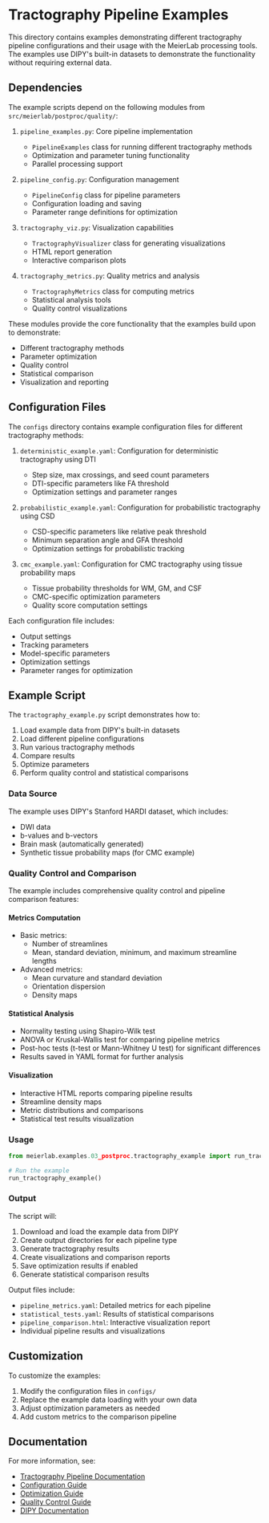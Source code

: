 # Tractography Pipeline Examples

This directory contains examples demonstrating different tractography pipeline configurations
and their usage with the MeierLab processing tools. The examples use DIPY's built-in datasets
to demonstrate the functionality without requiring external data.

## Dependencies

The example scripts depend on the following modules from `src/meierlab/postproc/quality/`:

1. `pipeline_examples.py`: Core pipeline implementation
   - `PipelineExamples` class for running different tractography methods
   - Optimization and parameter tuning functionality
   - Parallel processing support

2. `pipeline_config.py`: Configuration management
   - `PipelineConfig` class for pipeline parameters
   - Configuration loading and saving
   - Parameter range definitions for optimization

3. `tractography_viz.py`: Visualization capabilities
   - `TractographyVisualizer` class for generating visualizations
   - HTML report generation
   - Interactive comparison plots

4. `tractography_metrics.py`: Quality metrics and analysis
   - `TractographyMetrics` class for computing metrics
   - Statistical analysis tools
   - Quality control visualizations

These modules provide the core functionality that the examples build upon to demonstrate:
- Different tractography methods
- Parameter optimization
- Quality control
- Statistical comparison
- Visualization and reporting

## Configuration Files

The `configs` directory contains example configuration files for different tractography methods:

1. `deterministic_example.yaml`: Configuration for deterministic tractography using DTI
   - Step size, max crossings, and seed count parameters
   - DTI-specific parameters like FA threshold
   - Optimization settings and parameter ranges

2. `probabilistic_example.yaml`: Configuration for probabilistic tractography using CSD
   - CSD-specific parameters like relative peak threshold
   - Minimum separation angle and GFA threshold
   - Optimization settings for probabilistic tracking

3. `cmc_example.yaml`: Configuration for CMC tractography using tissue probability maps
   - Tissue probability thresholds for WM, GM, and CSF
   - CMC-specific optimization parameters
   - Quality score computation settings

Each configuration file includes:
- Output settings
- Tracking parameters
- Model-specific parameters
- Optimization settings
- Parameter ranges for optimization

## Example Script

The `tractography_example.py` script demonstrates how to:
1. Load example data from DIPY's built-in datasets
2. Load different pipeline configurations
3. Run various tractography methods
4. Compare results
5. Optimize parameters
6. Perform quality control and statistical comparisons

### Data Source

The example uses DIPY's Stanford HARDI dataset, which includes:
- DWI data
- b-values and b-vectors
- Brain mask (automatically generated)
- Synthetic tissue probability maps (for CMC example)

### Quality Control and Comparison

The example includes comprehensive quality control and pipeline comparison features:

#### Metrics Computation
- Basic metrics:
  - Number of streamlines
  - Mean, standard deviation, minimum, and maximum streamline lengths
- Advanced metrics:
  - Mean curvature and standard deviation
  - Orientation dispersion
  - Density maps

#### Statistical Analysis
- Normality testing using Shapiro-Wilk test
- ANOVA or Kruskal-Wallis test for comparing pipeline metrics
- Post-hoc tests (t-test or Mann-Whitney U test) for significant differences
- Results saved in YAML format for further analysis

#### Visualization
- Interactive HTML reports comparing pipeline results
- Streamline density maps
- Metric distributions and comparisons
- Statistical test results visualization

### Usage

```python
from meierlab.examples.03_postproc.tractography_example import run_tractography_example

# Run the example
run_tractography_example()
```

### Output

The script will:
1. Download and load the example data from DIPY
2. Create output directories for each pipeline type
3. Generate tractography results
4. Create visualizations and comparison reports
5. Save optimization results if enabled
6. Generate statistical comparison results

Output files include:
- `pipeline_metrics.yaml`: Detailed metrics for each pipeline
- `statistical_tests.yaml`: Results of statistical comparisons
- `pipeline_comparison.html`: Interactive visualization report
- Individual pipeline results and visualizations

## Customization

To customize the examples:
1. Modify the configuration files in `configs/`
2. Replace the example data loading with your own data
3. Adjust optimization parameters as needed
4. Add custom metrics to the comparison pipeline

## Documentation

For more information, see:
- [Tractography Pipeline Documentation](../docs/tractography.md)
- [Configuration Guide](../docs/configuration.md)
- [Optimization Guide](../docs/optimization.md)
- [Quality Control Guide](../docs/quality_control.md)
- [DIPY Documentation](https://dipy.org/documentation/)
